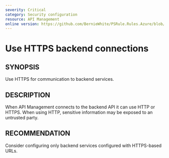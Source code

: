 ```yaml
---
severity: Critical
category: Security configuration
resource: API Management
online version: https://github.com/BernieWhite/PSRule.Rules.Azure/blob/master/docs/rules/en/Azure.APIM.HTTPBackend.md
---
```


# Use HTTPS backend connections

## SYNOPSIS

Use HTTPS for communication to backend services.

## DESCRIPTION

When API Management connects to the backend API it can use HTTP or HTTPS.
When using HTTP, sensitive information may be exposed to an untrusted party.

## RECOMMENDATION

Consider configuring only backend services configured with HTTPS-based URLs.
